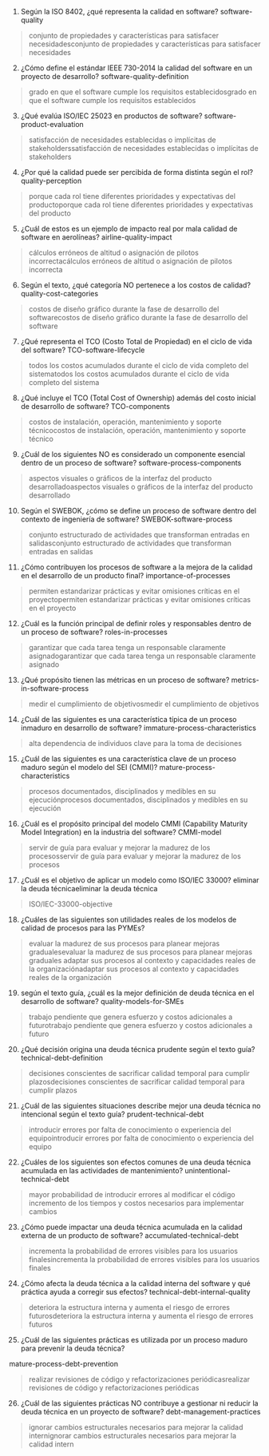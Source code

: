 1. Según la ISO 8402, ¿qué representa la calidad en software?
software-quality
> conjunto de propiedades y características para satisfacer necesidadesconjunto de propiedades y características para satisfacer necesidades

2. ¿Cómo define el estándar IEEE 730-2014 la calidad del software en un proyecto de desarrollo?
software-quality-definition
> grado en que el software cumple los requisitos establecidosgrado en que el software cumple los requisitos establecidos

3. ¿Qué evalúa ISO/IEC 25023 en productos de software?
software-product-evaluation
> satisfacción de necesidades establecidas o implícitas de stakeholderssatisfacción de necesidades establecidas o implícitas de stakeholders

4. ¿Por qué la calidad puede ser percibida de forma distinta según el rol?
quality-perception
> porque cada rol tiene diferentes prioridades y expectativas del productoporque cada rol tiene diferentes prioridades y expectativas del producto

5. ¿Cuál de estos es un ejemplo de impacto real por mala calidad de software en aerolíneas?
airline-quality-impact
> cálculos erróneos de altitud o asignación de pilotos incorrectacálculos erróneos de altitud o asignación de pilotos incorrecta

6. Según el texto, ¿qué categoría NO pertenece a los costos de calidad?
quality-cost-categories
> costos de diseño gráfico durante la fase de desarrollo del softwarecostos de diseño gráfico durante la fase de desarrollo del software

7. ¿Qué representa el TCO (Costo Total de Propiedad) en el ciclo de vida del software?
TCO-software-lifecycle
> todos los costos acumulados durante el ciclo de vida completo del sistematodos los costos acumulados durante el ciclo de vida completo del sistema

8. ¿Qué incluye el TCO (Total Cost of Ownership) además del costo inicial de desarrollo de software?
TCO-components
> costos de instalación, operación, mantenimiento y soporte técnicocostos de instalación, operación, mantenimiento y soporte técnico

9. ¿Cuál de los siguientes NO es considerado un componente esencial dentro de un proceso de software?
software-process-components
> aspectos visuales o gráficos de la interfaz del producto desarrolladoaspectos visuales o gráficos de la interfaz del producto desarrollado

10. Según el SWEBOK, ¿cómo se define un proceso de software dentro del contexto de ingeniería de software?
SWEBOK-software-process
> conjunto estructurado de actividades que transforman entradas en salidasconjunto estructurado de actividades que transforman entradas en salidas

11. ¿Cómo contribuyen los procesos de software a la mejora de la calidad en el desarrollo de un producto final?
importance-of-processes
> permiten estandarizar prácticas y evitar omisiones críticas en el proyectopermiten estandarizar prácticas y evitar omisiones críticas en el proyecto

12. ¿Cuál es la función principal de definir roles y responsables dentro de un proceso de software?
roles-in-processes
> garantizar que cada tarea tenga un responsable claramente asignadogarantizar que cada tarea tenga un responsable claramente asignado

13. ¿Qué propósito tienen las métricas en un proceso de software?
metrics-in-software-process
> medir el cumplimiento de objetivosmedir el cumplimiento de objetivos

14. ¿Cuál de las siguientes es una característica típica de un proceso inmaduro en desarrollo de software?
immature-process-characteristics
> alta dependencia de individuos clave para la toma de decisiones

15. ¿Cuál de las siguientes es una característica clave de un proceso maduro según el modelo del SEI (CMMI)?
mature-process-characteristics
> procesos documentados, disciplinados y medibles en su ejecuciónprocesos documentados, disciplinados y medibles en su ejecución


16. ¿Cuál es el propósito principal del modelo CMMI (Capability Maturity Model Integration) en la industria del software?
CMMI-model
> servir de guía para evaluar y mejorar la madurez de los procesosservir de guía para evaluar y mejorar la madurez de los procesos


17. ¿Cuál es el objetivo de aplicar un modelo como ISO/IEC 33000?
eliminar la deuda técnicaeliminar la deuda técnica
> ISO/IEC-33000-objective

18. ¿Cuáles de las siguientes son utilidades reales de los modelos de calidad de procesos para las PYMEs?

> evaluar la madurez de sus procesos para planear mejoras gradualesevaluar la madurez de sus procesos para planear mejoras graduales
> adaptar sus procesos al contexto y capacidades reales de la organizaciónadaptar sus procesos al contexto y capacidades reales de la organización


19. según el texto guía, ¿cuál es la mejor definición de deuda técnica en el desarrollo de software?
quality-models-for-SMEs
> trabajo pendiente que genera esfuerzo y costos adicionales a futurotrabajo pendiente que genera esfuerzo y costos adicionales a futuro

20. ¿Qué decisión origina una deuda técnica prudente según el texto guía?
technical-debt-definition
> decisiones conscientes de sacrificar calidad temporal para cumplir plazosdecisiones conscientes de sacrificar calidad temporal para cumplir plazos

21. ¿Cuál de las siguientes situaciones describe mejor una deuda técnica no intencional según el texto guía?
prudent-technical-debt
> introducir errores por falta de conocimiento o experiencia del equipointroducir errores por falta de conocimiento o experiencia del equipo

22. ¿Cuáles de los siguientes son efectos comunes de una deuda técnica acumulada en las actividades de mantenimiento?
unintentional-technical-debt
> mayor probabilidad de introducir errores al modificar el código
> incremento de los tiempos y costos necesarios para implementar cambios

23. ¿Cómo puede impactar una deuda técnica acumulada en la calidad externa de un producto de software?
accumulated-technical-debt
> incrementa la probabilidad de errores visibles para los usuarios finalesincrementa la probabilidad de errores visibles para los usuarios finales

24. ¿Cómo afecta la deuda técnica a la calidad interna del software y qué práctica ayuda a corregir sus efectos?
technical-debt-internal-quality
> deteriora la estructura interna y aumenta el riesgo de errores futurosdeteriora la estructura interna y aumenta el riesgo de errores futuros

25. ¿Cuál de las siguientes prácticas es utilizada por un proceso maduro para prevenir la deuda técnica?

mature-process-debt-prevention
> realizar revisiones de código y refactorizaciones periódicasrealizar revisiones de código y refactorizaciones periódicas

26. ¿Cuál de las siguientes prácticas NO contribuye a gestionar ni reducir la deuda técnica en un proyecto de software?
debt-management-practices
> ignorar cambios estructurales necesarios para mejorar la calidad internignorar cambios estructurales necesarios para mejorar la calidad intern
